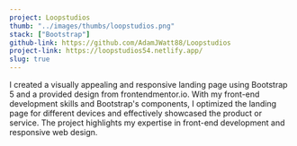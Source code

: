 ```yaml
---
project: Loopstudios
thumb: "../images/thumbs/loopstudios.png"
stack: ["Bootstrap"]
github-link: https://github.com/AdamJWatt88/Loopstudios
project-link: https://loopstudios54.netlify.app/
slug: true
---
```


I created a visually appealing and responsive landing page using Bootstrap 5 and a provided design from frontendmentor.io. With my front-end development skills and Bootstrap's components, I optimized the landing page for different devices and effectively showcased the product or service. The project highlights my expertise in front-end development and responsive web design.